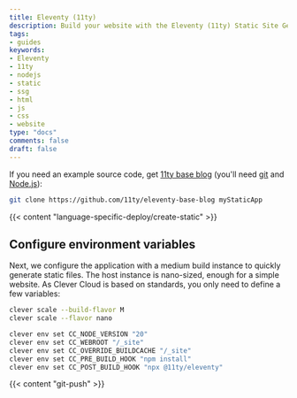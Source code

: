 ```yaml
---
title: Eleventy (11ty)
description: Build your website with the Eleventy (11ty) Static Site Generator (SSG) and host it on Clever Cloud. No dedicated runner needed.
tags:
- guides
keywords:
- Eleventy
- 11ty
- nodejs
- static
- ssg
- html
- js
- css
- website
type: "docs"
comments: false
draft: false
---
```

If you need an example source code, get [11ty base blog](https://github.com/11ty/eleventy-base-blog) (you'll need [git](https://git-scm.com/book/en/v2/Getting-Started-Installing-Git) and [Node.js](https://nodejs.org/en/learn/getting-started/how-to-install-nodejs)):
```bash
git clone https://github.com/11ty/eleventy-base-blog myStaticApp
```

{{< content "language-specific-deploy/create-static" >}}

## Configure environment variables
Next, we configure the application with a medium build instance to quickly generate static files. The host instance is nano-sized, enough for a simple website. As Clever Cloud is based on standards, you only need to define a few variables:
```bash
clever scale --build-flavor M
clever scale --flavor nano

clever env set CC_NODE_VERSION "20"
clever env set CC_WEBROOT "/_site"
clever env set CC_OVERRIDE_BUILDCACHE "/_site"
clever env set CC_PRE_BUILD_HOOK "npm install"
clever env set CC_POST_BUILD_HOOK "npx @11ty/eleventy"
```

{{< content "git-push" >}}
